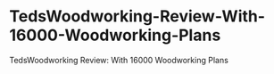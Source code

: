 # TedsWoodworking-Review-With-16000-Woodworking-Plans
TedsWoodworking Review: With 16000 Woodworking Plans
